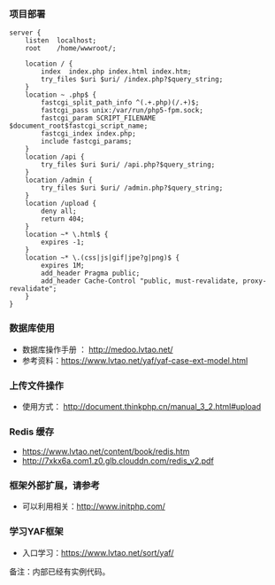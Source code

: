 
### 项目部署

```
server {
    listen  localhost;
    root    /home/wwwroot/;

    location / {
        index  index.php index.html index.htm;
        try_files $uri $uri/ /index.php?$query_string;
    }
    location ~ .php$ {
        fastcgi_split_path_info ^(.+.php)(/.+)$;
        fastcgi_pass unix:/var/run/php5-fpm.sock;
        fastcgi_param SCRIPT_FILENAME $document_root$fastcgi_script_name;
        fastcgi_index index.php;
        include fastcgi_params;
    }
    location /api { 
        try_files $uri $uri/ /api.php?$query_string; 
    }
    location /admin {
        try_files $uri $uri/ /admin.php?$query_string; 
    }
    location /upload {
        deny all;
        return 404;
    }
    location ~* \.html$ {
        expires -1;
    }
    location ~* \.(css|js|gif|jpe?g|png)$ {
        expires 1M;
        add_header Pragma public;
        add_header Cache-Control "public, must-revalidate, proxy-revalidate";
    }
}
```
### 数据库使用
- 数据库操作手册 ： http://medoo.lvtao.net/
- 参考资料：https://www.lvtao.net/yaf/yaf-case-ext-model.html

### 上传文件操作
- 使用方式： http://document.thinkphp.cn/manual_3_2.html#upload

### Redis 缓存
- https://www.lvtao.net/content/book/redis.htm
- http://7xkx6a.com1.z0.glb.clouddn.com/redis_v2.pdf

### 框架外部扩展，请参考
- 可以利用相关：http://www.initphp.com/

###  学习YAF框架 
- 入口学习：https://www.lvtao.net/sort/yaf/	

备注：内部已经有实例代码。

